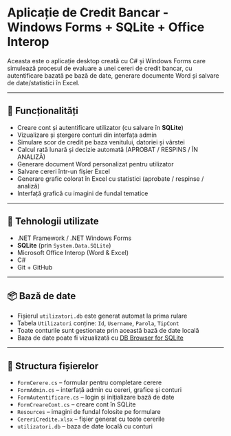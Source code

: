 
# Aplicație de Credit Bancar - Windows Forms + SQLite + Office Interop

Aceasta este o aplicație desktop creată cu C# și Windows Forms care simulează procesul de evaluare a unei cereri de credit bancar, cu autentificare bazată pe bază de date, generare documente Word și salvare de date/statistici în Excel.

---

## 🧩 Funcționalități

- Creare cont și autentificare utilizator (cu salvare în **SQLite**)
- Vizualizare și ștergere conturi din interfața admin
- Simulare scor de credit pe baza venitului, datoriei și vârstei
- Calcul rată lunară și decizie automată (APROBAT / RESPINS / ÎN ANALIZĂ)
- Generare document Word personalizat pentru utilizator
- Salvare cereri într-un fișier Excel
- Generare grafic colorat în Excel cu statistici (aprobate / respinse / analiză)
- Interfață grafică cu imagini de fundal tematice

---

## 🧰 Tehnologii utilizate

- .NET Framework / .NET Windows Forms
- **SQLite** (prin `System.Data.SQLite`)
- Microsoft Office Interop (Word & Excel)
- C#
- Git + GitHub

---

## 📦 Bază de date

- Fișierul `utilizatori.db` este generat automat la prima rulare
- Tabela `Utilizatori` conține: `Id`, `Username`, `Parola`, `TipCont`
- Toate conturile sunt gestionate prin această bază de date locală
- Baza de date poate fi vizualizată cu [DB Browser for SQLite](https://sqlitebrowser.org/)

---

## 📁 Structura fișierelor

- `FormCerere.cs` – formular pentru completare cerere
- `FormAdmin.cs` – interfață admin cu cereri, grafice și conturi
- `FormAutentificare.cs` – login și inițializare bază de date
- `FormCreareCont.cs` – creare cont în SQLite
- `Resources` – imagini de fundal folosite pe formulare
- `CereriCredite.xlsx` – fișier generat cu toate cererile
- `utilizatori.db` – baza de date locală cu conturi
